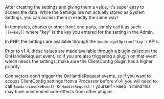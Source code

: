 After creating the settings and giving them a value, it's super easy to access the data. While the Settings are not actually stored as System Settings, you can access them in exactly the same way!

In templates, chunks or other front-end parts, simply call it as such: `[[++key]]` where "key" is the key you entered for the setting in the Admin.

In PHP, the settings are available through the `$modx->getOption('key')` APIs. 

Prior to v1.4, these values are made available through a plugin called on the OnHandleRequest event, so if you are also triggering a plugin on that event which needs the settings, make sure the ClientConfig plugin has a higher priority.

Connectors don't trigger the OnHandleRequest events, so if you want to access ClientConfig settings from a Processor before v1.4, you will need to call `$modx->invokeEvent('OnHandleRequest')` yourself - keep in mind this may have unintended side-effects from other plugins.